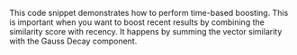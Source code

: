 This code snippet demonstrates how to perform time-based boosting. This is important when you want to boost recent results by combining the similarity score with recency. It happens by summing the vector similarity with the Gauss Decay component. 